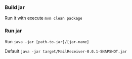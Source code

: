 ### Build jar
Run it with execute ```mvn clean package```

### Run jar
Run ```java -jar [path-to-jar]/[jar-name]```

Default ```java -jar target/MailReceiver-0.0.1-SNAPSHOT.jar```
